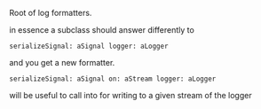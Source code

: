Root of log formatters.

in essence a subclass should answer differently to 
	
	serializeSignal: aSignal logger: aLogger 

and you get a new formatter.	
	
	serializeSignal: aSignal on: aStream logger: aLogger 
	
will be useful to call into for writing to a given stream of the logger
	
